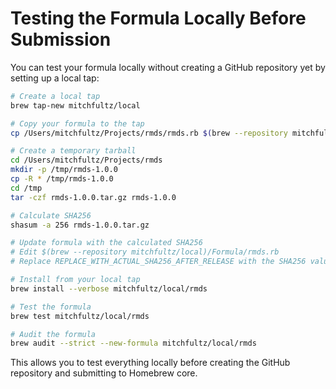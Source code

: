 # Testing the Formula Locally Before Submission

You can test your formula locally without creating a GitHub repository yet by setting up a local tap:

```bash
# Create a local tap
brew tap-new mitchfultz/local

# Copy your formula to the tap
cp /Users/mitchfultz/Projects/rmds/rmds.rb $(brew --repository mitchfultz/local)/Formula/

# Create a temporary tarball
cd /Users/mitchfultz/Projects/rmds
mkdir -p /tmp/rmds-1.0.0
cp -R * /tmp/rmds-1.0.0
cd /tmp
tar -czf rmds-1.0.0.tar.gz rmds-1.0.0

# Calculate SHA256
shasum -a 256 rmds-1.0.0.tar.gz

# Update formula with the calculated SHA256
# Edit $(brew --repository mitchfultz/local)/Formula/rmds.rb
# Replace REPLACE_WITH_ACTUAL_SHA256_AFTER_RELEASE with the SHA256 value

# Install from your local tap
brew install --verbose mitchfultz/local/rmds

# Test the formula
brew test mitchfultz/local/rmds

# Audit the formula
brew audit --strict --new-formula mitchfultz/local/rmds
```

This allows you to test everything locally before creating the GitHub repository and submitting to Homebrew core.